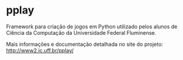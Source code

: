 # pplay
Framework para criação de jogos em Python utilizado pelos alunos de Ciência da Computação da Universidade Federal Fluminense.

Mais informações e documentação detalhada no site do projeto:
http://www2.ic.uff.br/pplay/
